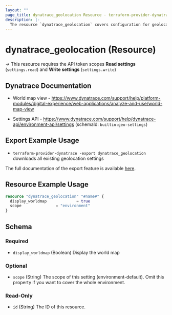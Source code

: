 ```yaml
---
layout: ""
page_title: dynatrace_geolocation Resource - terraform-provider-dynatrace"
description: |-
  The resource `dynatrace_geolocation` covers configuration for geolocation settings
---
```


# dynatrace_geolocation (Resource)

-> This resource requires the API token scopes **Read settings** (`settings.read`) and **Write settings** (`settings.write`)

## Dynatrace Documentation

- World map view - https://www.dynatrace.com/support/help/platform-modules/digital-experience/web-applications/analyze-and-use/world-map-view

- Settings API - https://www.dynatrace.com/support/help/dynatrace-api/environment-api/settings (schemaId: `builtin:geo-settings`)

## Export Example Usage

- `terraform-provider-dynatrace -export dynatrace_geolocation` downloads all existing geolocation settings

The full documentation of the export feature is available [here](https://registry.terraform.io/providers/dynatrace-oss/dynatrace/latest/docs/guides/export-v2).

## Resource Example Usage

```terraform
resource "dynatrace_geolocation" "#name#" {
  display_worldmap             = true
  scope               = "environment"
}
```

<!-- schema generated by tfplugindocs -->
## Schema

### Required

- `display_worldmap` (Boolean) Display the world map

### Optional

- `scope` (String) The scope of this setting (environment-default). Omit this property if you want to cover the whole environment.

### Read-Only

- `id` (String) The ID of this resource.
 